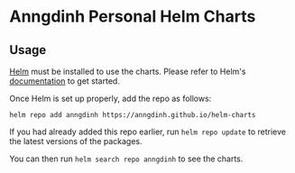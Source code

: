 # Anngdinh Personal Helm Charts

## Usage

[Helm](https://helm.sh) must be installed to use the charts.
Please refer to Helm's [documentation](https://helm.sh/docs/) to get started.

Once Helm is set up properly, add the repo as follows:

```console
helm repo add anngdinh https://anngdinh.github.io/helm-charts
```

If you had already added this repo earlier, run `helm repo update` to retrieve the latest versions of the packages.

You can then run `helm search repo anngdinh` to see the charts.
